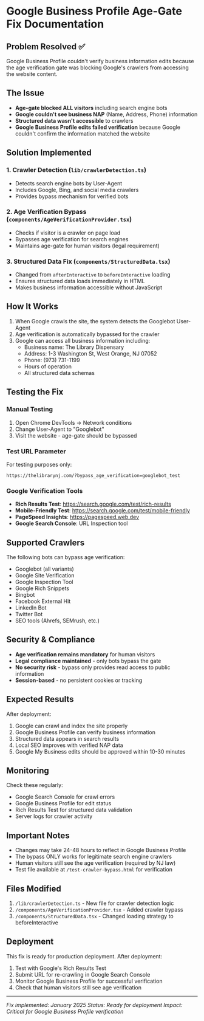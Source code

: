 # Google Business Profile Age-Gate Fix Documentation

## Problem Resolved ✅

Google Business Profile couldn't verify business information edits because the age verification gate was blocking Google's crawlers from accessing the website content.

## The Issue

- **Age-gate blocked ALL visitors** including search engine bots
- **Google couldn't see business NAP** (Name, Address, Phone) information
- **Structured data wasn't accessible** to crawlers
- **Google Business Profile edits failed verification** because Google couldn't confirm the information matched the website

## Solution Implemented

### 1. Crawler Detection (`lib/crawlerDetection.ts`)
- Detects search engine bots by User-Agent
- Includes Google, Bing, and social media crawlers
- Provides bypass mechanism for verified bots

### 2. Age Verification Bypass (`components/AgeVerificationProvider.tsx`)
- Checks if visitor is a crawler on page load
- Bypasses age verification for search engines
- Maintains age-gate for human visitors (legal requirement)

### 3. Structured Data Fix (`components/StructuredData.tsx`)
- Changed from `afterInteractive` to `beforeInteractive` loading
- Ensures structured data loads immediately in HTML
- Makes business information accessible without JavaScript

## How It Works

1. When Google crawls the site, the system detects the Googlebot User-Agent
2. Age verification is automatically bypassed for the crawler
3. Google can access all business information including:
   - Business name: The Library Dispensary
   - Address: 1-3 Washington St, West Orange, NJ 07052
   - Phone: (973) 731-1199
   - Hours of operation
   - All structured data schemas

## Testing the Fix

### Manual Testing
1. Open Chrome DevTools → Network conditions
2. Change User-Agent to "Googlebot"
3. Visit the website - age-gate should be bypassed

### Test URL Parameter
For testing purposes only:
```
https://thelibrarynj.com/?bypass_age_verification=googlebot_test
```

### Google Verification Tools
- **Rich Results Test**: https://search.google.com/test/rich-results
- **Mobile-Friendly Test**: https://search.google.com/test/mobile-friendly
- **PageSpeed Insights**: https://pagespeed.web.dev
- **Google Search Console**: URL Inspection tool

## Supported Crawlers

The following bots can bypass age verification:
- Googlebot (all variants)
- Google Site Verification
- Google Inspection Tool
- Google Rich Snippets
- Bingbot
- Facebook External Hit
- LinkedIn Bot
- Twitter Bot
- SEO tools (Ahrefs, SEMrush, etc.)

## Security & Compliance

- **Age verification remains mandatory** for human visitors
- **Legal compliance maintained** - only bots bypass the gate
- **No security risk** - bypass only provides read access to public information
- **Session-based** - no persistent cookies or tracking

## Expected Results

After deployment:
1. Google can crawl and index the site properly
2. Google Business Profile can verify business information
3. Structured data appears in search results
4. Local SEO improves with verified NAP data
5. Google My Business edits should be approved within 10-30 minutes

## Monitoring

Check these regularly:
- Google Search Console for crawl errors
- Google Business Profile for edit status
- Rich Results Test for structured data validation
- Server logs for crawler activity

## Important Notes

- Changes may take 24-48 hours to reflect in Google Business Profile
- The bypass ONLY works for legitimate search engine crawlers
- Human visitors still see the age verification (required by NJ law)
- Test file available at `/test-crawler-bypass.html` for verification

## Files Modified

1. `/lib/crawlerDetection.ts` - New file for crawler detection logic
2. `/components/AgeVerificationProvider.tsx` - Added crawler bypass
3. `/components/StructuredData.tsx` - Changed loading strategy to beforeInteractive

## Deployment

This fix is ready for production deployment. After deployment:
1. Test with Google's Rich Results Test
2. Submit URL for re-crawling in Google Search Console
3. Monitor Google Business Profile for successful verification
4. Check that human visitors still see age verification

---

*Fix implemented: January 2025*
*Status: Ready for deployment*
*Impact: Critical for Google Business Profile verification*